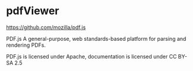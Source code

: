 # pdfViewer
https://github.com/mozilla/pdf.js

PDF.js
A general-purpose, web standards-based platform for parsing and rendering PDFs.

PDF.js is licensed under Apache, documentation is licensed under CC BY-SA 2.5
